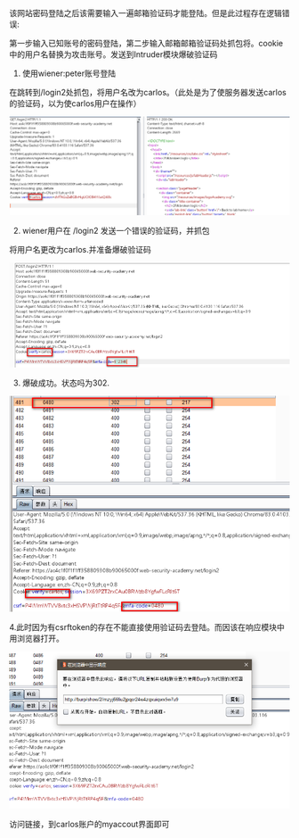 该网站密码登陆之后该需要输入一遍邮箱验证码才能登陆。但是此过程存在逻辑错误:

第一步输入已知账号的密码登陆，第二步输入邮箱邮箱验证码处抓包将。cookie中的用户名替换为攻击账号。发送到Intruder模块爆破验证码



1. 使用wiener:peter账号登陆

在跳转到/login2处抓包，将用户名改为carlos。（此处是为了使服务器发送carlos的验证码，以为使carlos用户在操作）

![](images/1BB98C605BF744698CEEDB5D25EBC9E4clipboard.png)



2. wiener用户在 /login2 发送一个错误的验证码，并抓包

将用户名更改为carlos.并准备爆破验证码

![](images/F9E94E9961F345F9B236C56679C24CFDclipboard.png)



3. 爆破成功。状态吗为302.

![](images/F44D9C7C0B024737AC3B882EBDCA4A2Cclipboard.png)



4.此时因为有csrftoken的存在不能直接使用验证码去登陆。而因该在响应模块中用浏览器打开。

![](images/256835CA552A46BA8959A7A512C01D5Aclipboard.png)

访问链接，到carlos账户的myaccout界面即可